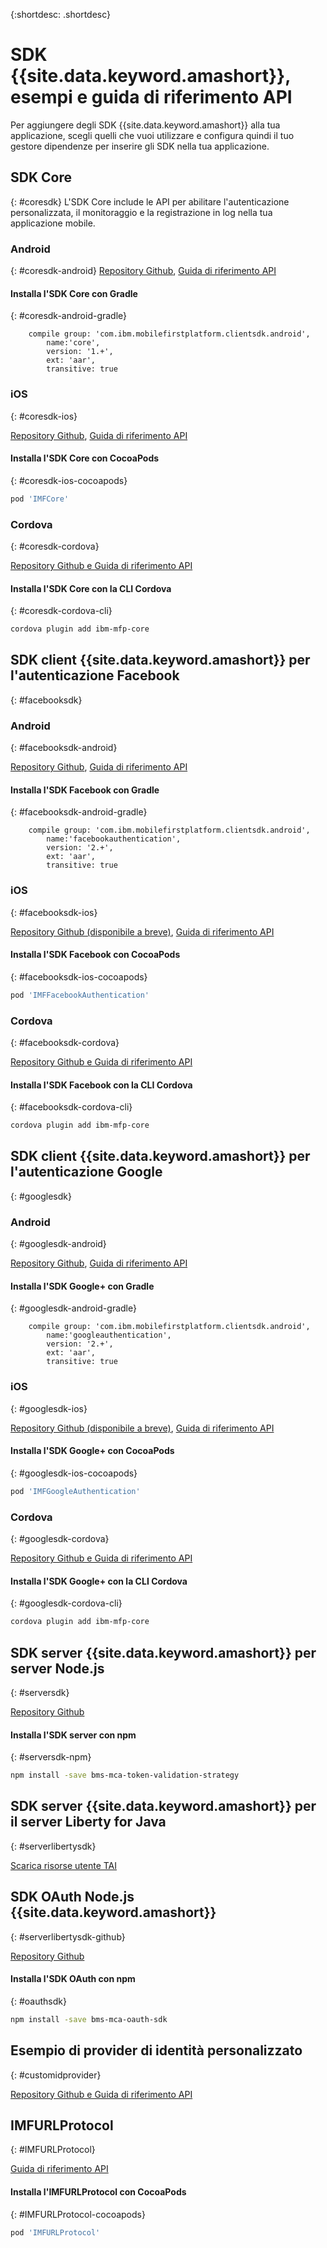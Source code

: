 {:shortdesc: .shortdesc}

# SDK {{site.data.keyword.amashort}}, esempi e guida di riferimento API
Per aggiungere degli SDK {{site.data.keyword.amashort}} alla tua applicazione, scegli quelli che vuoi utilizzare e configura quindi il tuo gestore dipendenze per inserire gli SDK nella tua applicazione.

## SDK Core
{: #coresdk}
L'SDK Core include le API per abilitare l'autenticazione personalizzata, il monitoraggio e la registrazione in log nella tua applicazione mobile.

### Android
{: #coresdk-android}
[Repository Github](https://github.com/ibm-bluemix-mobile-services/bms-clientsdk-android-core),
[Guida di riferimento API](https://www.{DomainName}/docs/api/content/api/mobilefirst/android/core-api-doc/overview-summary.html)

#### Installa l'SDK Core con Gradle
{: #coresdk-android-gradle}

```Gradle
    compile group: 'com.ibm.mobilefirstplatform.clientsdk.android',    
    	name:'core',
    	version: '1.+',
    	ext: 'aar',
    	transitive: true
```

### iOS
{: #coresdk-ios}

[Repository Github](#),
[Guida di riferimento API](https://www.{DomainName}/docs/api/content/api/mobilefirst/ios/IMFCore_api-doc/html/index.html)

#### Installa l'SDK Core con CocoaPods
{: #coresdk-ios-cocoapods}

```Bash
pod 'IMFCore'
```

### Cordova
{: #coresdk-cordova}

[Repository Github e Guida di riferimento API](https://github.com/ibm-bluemix-mobile-services/bms-clientsdk-cordova-plugin-core)

#### Installa l'SDK Core con la CLI Cordova
{: #coresdk-cordova-cli}

```Bash
cordova plugin add ibm-mfp-core
```

## SDK client {{site.data.keyword.amashort}} per l'autenticazione Facebook
{: #facebooksdk}

### Android
{: #facebooksdk-android}

[Repository Github](https://github.com/ibm-bluemix-mobile-services/bms-clientsdk-android-security-facebookauthentication),
[Guida di riferimento API](https://www.{DomainName}/docs/api/content/api/mobilefirst/android/facebook-api-doc/index.html)

#### Installa l'SDK Facebook con Gradle
{: #facebooksdk-android-gradle}

```Gradle
    compile group: 'com.ibm.mobilefirstplatform.clientsdk.android',    
    	name:'facebookauthentication',
    	version: '2.+',
    	ext: 'aar',
    	transitive: true
```

### iOS
{: #facebooksdk-ios}

[Repository Github (disponibile a breve)](#),
[Guida di riferimento API](https://www.{DomainName}/docs/api/content/api/mobilefirst/ios/IMFFacebookAuthentication_api-doc/html/index.html)

#### Installa l'SDK Facebook con CocoaPods
{: #facebooksdk-ios-cocoapods}

```Bash
pod 'IMFFacebookAuthentication'
```

### Cordova
{: #facebooksdk-cordova}

[Repository Github e Guida di riferimento API](https://github.com/ibm-bluemix-mobile-services/bms-clientsdk-cordova-plugin-core)

#### Installa l'SDK Facebook con la CLI Cordova
{: #facebooksdk-cordova-cli}

```Bash
cordova plugin add ibm-mfp-core
```

## SDK client {{site.data.keyword.amashort}} per l'autenticazione Google
{: #googlesdk}

### Android
{: #googlesdk-android}

[Repository Github](https://github.com/ibm-bluemix-mobile-services/bms-clientsdk-android-security-googleauthentication),
[Guida di riferimento API](https://www.{DomainName}/docs/api/content/api/mobilefirst/android/google-api-doc/index.html)

#### Installa l'SDK Google+ con Gradle
{: #googlesdk-android-gradle}

```Gradle
    compile group: 'com.ibm.mobilefirstplatform.clientsdk.android',    
    	name:'googleauthentication',
    	version: '2.+',
    	ext: 'aar',
    	transitive: true
```

### iOS
{: #googlesdk-ios}

[Repository Github (disponibile a breve)](#),
[Guida di riferimento API](https://www.{DomainName}/docs/api/content/api/mobilefirst/ios/IMFGoogleAuthentication_api-doc/html/index.html)

#### Installa l'SDK Google+ con CocoaPods
{: #googlesdk-ios-cocoapods}

```Bash
pod 'IMFGoogleAuthentication'
```

### Cordova
{: #googlesdk-cordova}

[Repository Github e Guida di riferimento API](https://github.com/ibm-bluemix-mobile-services/bms-clientsdk-cordova-plugin-core)

#### Installa l'SDK Google+ con la CLI Cordova
{: #googlesdk-cordova-cli}

```Bash
cordova plugin add ibm-mfp-core
```

## SDK server {{site.data.keyword.amashort}} per server Node.js
{: #serversdk}

[Repository Github](https://github.com/ibm-bluemix-mobile-services/bms-mca-token-validation-strategy)

#### Installa l'SDK server con npm
{: #serversdk-npm}

```Bash
npm install -save bms-mca-token-validation-strategy
```

## SDK server {{site.data.keyword.amashort}} per il server Liberty for Java
{: #serverlibertysdk}

[Scarica risorse utente TAI](https://imf-tai.{DomainName}/public/TAI.zip)

## SDK OAuth Node.js {{site.data.keyword.amashort}}
{: #serverlibertysdk-github}

[Repository Github](https://github.com/ibm-bluemix-mobile-services/bms-mca-oauth-sdk)

#### Installa l'SDK OAuth con npm
{: #oauthsdk}

```Bash
npm install -save bms-mca-oauth-sdk
```

## Esempio di provider di identità personalizzato
{: #customidprovider}

[Repository Github e Guida di riferimento API](https://github.com/ibm-bluemix-mobile-services/bms-mca-custom-identity-provider-sample)


## IMFURLProtocol
{: #IMFURLProtocol}

[Guida di riferimento API](https://www.{DomainName}/docs/api/content/api/mobilefirst/ios/IMFURLProtocol_api-doc/html/index.html)

#### Installa l'IMFURLProtocol con CocoaPods
{: #IMFURLProtocol-cocoapods}

```Bash
pod 'IMFURLProtocol'
```
